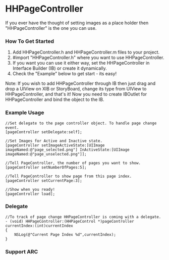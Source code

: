 HHPageController
================

If you ever have the thought of setting images as a place holder then "HHPageController" is the one you can use.

<h3>How To Get Started</h3>

 1. Add HHPageController.h and HHPageController.m files to your project.
 2. #import "HHPageController.h" where you want to use HHPageController.
 3. If you want you can use it either way, set the HHPageController in Interface Builder (IB) or create it dynamically.
 4. Check the "Example" below to get start - its easy!
 

Note: If you wish to add HHPageController through IB then just drag and drop a UIView on XIB or StoryBoard, change its type from UIView to HHPageController, and that's it! Now you need to create IBOutlet for HHPageController and bind the object to the IB.

<h3>Example Usage</h3>

    //Set delegate to the page controller object. To handle page change event.
    [pageController setDelegate:self];
    
    //Set Images for Active and Inactive state.
    [pageController setImageActiveState:[UIImage  imageNamed:@"page_selected.png"] InActiveState:[UIImage  imageNamed:@"page_unselected.png"]];
    
    //Tell PageController, the number of pages you want to show.
    [pageController setNumberOfPages:5];
    
    //Tell PageController to show page from this page index.
    [pageController setCurrentPage:3];
    
    //Show when you ready!
    [pageController load];
    
<h3>Delegate</h3>

    //To track of page change HHPageController is coming with a delegate.
    - (void) HHPageController:(HHPageControl *)pageController currentIndex:(int)currentIndex
    {
        NSLog(@"Current Page Index %d",currentIndex);
    }
    
    
<h3>Support ARC</h3>
